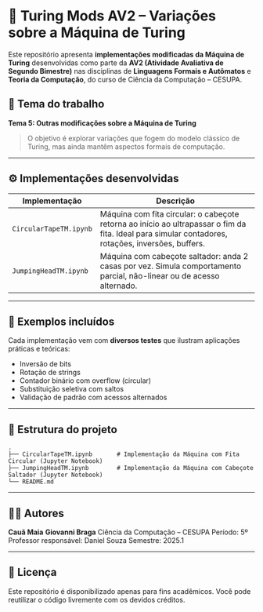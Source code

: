 # 🧠 Turing Mods AV2 – Variações sobre a Máquina de Turing

Este repositório apresenta **implementações modificadas da Máquina de Turing** desenvolvidas como parte da **AV2 (Atividade Avaliativa de Segundo Bimestre)** nas disciplinas de **Linguagens Formais e Autômatos** e **Teoria da Computação**, do curso de Ciência da Computação – CESUPA.

## 🧾 Tema do trabalho

**Tema 5: Outras modificações sobre a Máquina de Turing**

> O objetivo é explorar variações que fogem do modelo clássico de Turing, mas ainda mantêm aspectos formais de computação.

---

## ⚙️ Implementações desenvolvidas

| Implementação          | Descrição                                                                                                                                          |
| ---------------------- | -------------------------------------------------------------------------------------------------------------------------------------------------- |
| `CircularTapeTM.ipynb` | Máquina com fita circular: o cabeçote retorna ao início ao ultrapassar o fim da fita. Ideal para simular contadores, rotações, inversões, buffers. |
| `JumpingHeadTM.ipynb`  | Máquina com cabeçote saltador: anda 2 casas por vez. Simula comportamento parcial, não-linear ou de acesso alternado.                              |

---

## 🔬 Exemplos incluídos

Cada implementação vem com **diversos testes** que ilustram aplicações práticas e teóricas:

* Inversão de bits
* Rotação de strings
* Contador binário com overflow (circular)
* Substituição seletiva com saltos
* Validação de padrão com acessos alternados

---

## 📁 Estrutura do projeto

```
.
├── CircularTapeTM.ipynb       # Implementação da Máquina com Fita Circular (Jupyter Notebook)
├── JumpingHeadTM.ipynb        # Implementação da Máquina com Cabeçote Saltador (Jupyter Notebook)
└── README.md
```

---

## 👨‍💻 Autores

**Cauã Maia**
**Giovanni Braga**
Ciência da Computação – CESUPA
Período: 5º
Professor responsável: Daniel Souza
Semestre: 2025.1

---

## 📘 Licença

Este repositório é disponibilizado apenas para fins acadêmicos. Você pode reutilizar o código livremente com os devidos créditos.
